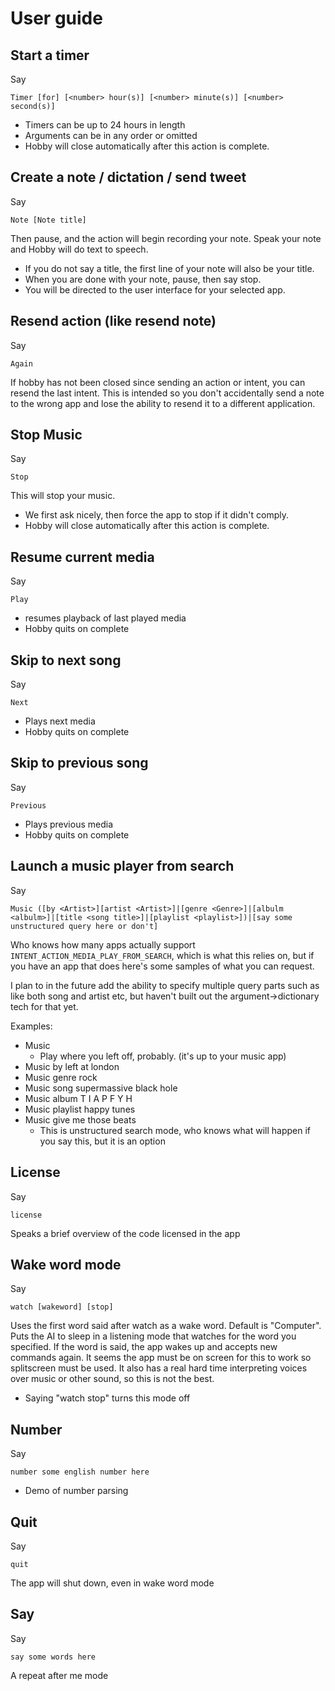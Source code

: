 # User guide

## Start a timer

Say

    Timer [for] [<number> hour(s)] [<number> minute(s)] [<number> second(s)]

- Timers can be up to 24 hours in length
- Arguments can be in any order or omitted
- Hobby will close automatically after this action is complete.

## Create a note / dictation / send tweet
Say

    Note [Note title]

Then pause, and the action will begin recording your note. Speak your note and Hobby will do text to speech.

- If you do not say a title, the first line of your note will
also be your title.
- When you are done with your note, pause, then say stop.
- You will be directed to the user interface for your selected app.

## Resend action (like resend note)
Say

    Again

If hobby has not been closed since sending an action or intent,
you can resend the last intent. This is intended so you
don't accidentally send a note to the wrong app and
lose the ability to resend it to a different application.

## Stop Music

Say

    Stop

This will stop your music.

- We first ask nicely, then force the app to stop if it didn't comply.
- Hobby will close automatically after this action is complete.

## Resume current media

Say

    Play

- resumes playback of last played media
- Hobby quits on complete

## Skip to next song

Say

    Next

- Plays next media
- Hobby quits on complete

## Skip to previous song

Say

    Previous

- Plays previous media
- Hobby quits on complete

## Launch a music player from search

Say

    Music ([by <Artist>][artist <Artist>]|[genre <Genre>]|[albulm <albulm>]|[title <song title>]|[playlist <playlist>])|[say some unstructured query here or don't]

Who knows how many apps actually support `INTENT_ACTION_MEDIA_PLAY_FROM_SEARCH`,
which is what this relies on, but if you have an app that does here's some samples of what you can request.

I plan to in the future add the ability to specify multiple query parts such as like both song and artist etc, but haven't built out the argument->dictionary tech for that yet.

Examples:
- Music
    - Play where you left off, probably. (it's up to your music app)
- Music by left at london
- Music genre rock
- Music song supermassive black hole
- Music album T I A P F Y H
- Music playlist happy tunes
- Music give me those beats
    - This is unstructured search mode, who knows what will happen if you say this, but it is an option

## License

Say

    license

Speaks a brief overview of the code licensed in the app

## Wake word mode

Say

    watch [wakeword] [stop]

Uses the first word said after watch as a wake word. Default is
"Computer". Puts the AI to sleep in a listening mode that
watches for the word you specified. If the word is said,
the app wakes up and accepts new commands again. It seems the
app must be on screen for this to work so splitscreen must
be used. It also has a real hard time interpreting voices
over music or other sound, so this is not the best.

- Saying "watch stop" turns this mode off

## Number

Say

    number some english number here

- Demo of number parsing

## Quit

Say

    quit

The app will shut down, even in wake word mode

## Say

Say

    say some words here

A repeat after me mode


